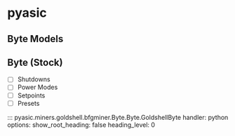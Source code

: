 # pyasic
## Byte Models

## Byte (Stock)

- [ ] Shutdowns
- [ ] Power Modes
- [ ] Setpoints
- [ ] Presets

::: pyasic.miners.goldshell.bfgminer.Byte.Byte.GoldshellByte
    handler: python
    options:
        show_root_heading: false
        heading_level: 0

